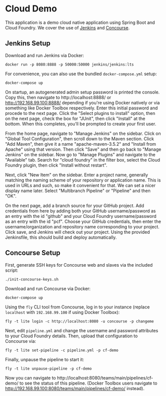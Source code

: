 # Cloud Demo

This application is a demo cloud native application using Spring Boot and Cloud Foundry.
We cover the use of [Jenkins](https://jenkins.io/) and [Concourse](https://concourse.ci/).
<!-- TODO: Travis CI? -->

## Jenkins Setup

Download and run Jenkins via Docker:

    docker run -p 8080:8888 -p 50000:50000 jenkins/jenkins:lts

For convenience, you can also use the bundled `docker-compose.yml` setup:

    docker-compose up

On startup, an autogenerated admin setup password is printed the console.
Copy this, then navigate to http://localhost:8888/ or http://192.168.99.100:8888/ depending if you're using Docker natively or via something like Docker Toolbox respectively.
Enter this initial password and procede to the next page.
Click the "Select plugins to install" option, then on the next page, check the box for "JUnit", then click "Install" at the bottom.
When this completes, you'll be prompted to create your first user.

From the home page, navigate to "Manage Jenkins" on the sidebar.
Click on "Global Tool Configuration", then scroll down to the Maven section.
Click "Add Maven", then give it a name "apache-maven-3.5.2" and "Install from Apache" using that version.
Then click "Save" and then go back to "Manage Jenkins" on the sidebar.
Now go to "Manage Plugins" and navigate to the "Available" tab.
Search for "cloud foundry" in the filter box, select the Cloud Foundry plugin, then click "Install without restart".

Next, click "New Item" on the sidebar.
Enter a project name, generally matching the naming scheme of your repository or application name.
This is used in URLs and such, so make it convenient for that.
We can set a nicer display name later.
Select "Multibranch Pipeline" or "Pipeline" and then "OK".

On the next page, add a branch source for your GitHub project.
Add credentials from here by adding both your GitHub username/password as an entry with the id "github" and your Cloud Foundry username/password as an entry with the id "pcf".
Choose your GitHub credentials, then enter the username/organization and repository name corresponding to your project.
Click save, and Jenkins will check out your project.
Using the provided Jenkinsfile, this should build and deploy automatically.

## Concourse Setup

First, generate SSH keys for Concourse web and slaves via the included script:

    ./init-concourse-keys.sh

Download and run Concourse via Docker:

    docker-compose up

Using the `fly` CLI tool from Concourse, log in to your instance (replace `localhost` with `192.168.99.100` if using Docker Toolbox):

    fly -t lite login -c http://localhost:8080 -u concourse -p changeme

Next, edit `pipeline.yml` and change the username and password attributes to your Cloud Foundry details.
Then, upload that configuration to Concourse via:

    fly -t lite set-pipeline -c pipeline.yml -p cf-demo

Finally, unpause the pipeline to start it:

    fly -t lite unpause-pipeline -p cf-demo

Now you can navigate to http://localhost:8080/teams/main/pipelines/cf-demo/ to see the status of this pipeline.
(Docker Toolbox users navigate to http://192.168.99.100:8080/teams/main/pipelines/cf-demo/ instead).
